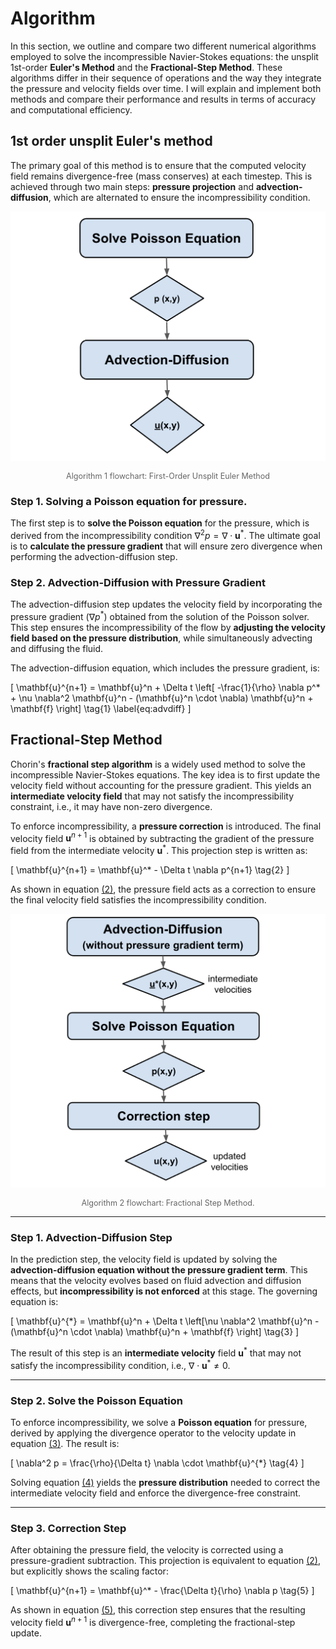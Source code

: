 # Algorithm
In this section, we outline and compare two different numerical algorithms employed to solve the incompressible Navier-Stokes equations: the unsplit 1st-order **Euler's Method** and the **Fractional-Step Method**. These algorithms differ in their sequence of operations and the way they integrate the pressure and velocity fields over time. I will explain and implement both methods and compare their performance and results in terms of accuracy and computational efficiency.

## 1st order unsplit Euler's method
The primary goal of this method is to ensure that the computed velocity field remains divergence-free (mass conserves) at each timestep. This is achieved through two main steps: **pressure projection** and **advection-diffusion**, which are alternated to ensure the incompressibility condition.

![Algorithm_1](../images/Algorithm_1.png)
<p style="text-align: center; font-size: 0.9em; color: #666;">
Algorithm 1 flowchart: First-Order Unsplit Euler Method
</p>

### Step 1. Solving a Poisson equation for pressure. 
The first step is to **solve the Poisson equation** for the pressure, which is derived from the incompressibility condition $\nabla^2 p = \nabla \cdot \mathbf{u}^*$. The ultimate goal is to **calculate the pressure gradient** that will ensure zero divergence when performing the advection-diffusion step. 

### Step 2. Advection-Diffusion with Pressure Gradient

The advection-diffusion step updates the velocity field by incorporating the pressure gradient ($\nabla p^*$) obtained from the solution of the Poisson solver. This step ensures the incompressibility of the flow by **adjusting the velocity field based on the pressure distribution**, while simultaneously advecting and diffusing the fluid.

The advection-diffusion equation, which includes the pressure gradient, is:

\[
\mathbf{u}^{n+1} = \mathbf{u}^n + \Delta t \left[ -\frac{1}{\rho} \nabla p^* + \nu \nabla^2 \mathbf{u}^n - (\mathbf{u}^n \cdot \nabla) \mathbf{u}^n + \mathbf{f} \right] \tag{1} \label{eq:advdiff}
\]

## Fractional-Step Method

Chorin's **fractional step algorithm** is a widely used method to solve the incompressible Navier-Stokes equations. The key idea is to first update the velocity field without accounting for the pressure gradient. This yields an **intermediate velocity field** that may not satisfy the incompressibility constraint, i.e., it may have non-zero divergence.

To enforce incompressibility, a **pressure correction** is introduced. The final velocity field $\mathbf{u}^{n+1}$ is obtained by subtracting the gradient of the pressure field from the intermediate velocity $\mathbf{u}^*$. This projection step is written as:

<div id="eq-projection"></div>

\[
\mathbf{u}^{n+1} = \mathbf{u}^* - \Delta t \nabla p^{n+1} \tag{2}
\]

As shown in equation [(2)](#eq-projection), the pressure field acts as a correction to ensure the final velocity field satisfies the incompressibility condition.

![Algorithm_2](../images/Algorithm_2.png)
<p style="text-align: center; font-size: 0.9em; color: #666;">
Algorithm 2 flowchart: Fractional Step Method.
</p>

---

### Step 1. Advection-Diffusion Step

In the prediction step, the velocity field is updated by solving the **advection-diffusion equation without the pressure gradient term**. This means that the velocity evolves based on fluid advection and diffusion effects, but **incompressibility is not enforced** at this stage. The governing equation is:

<div id="eq-advdiff"></div>

\[
\mathbf{u}^{*} = \mathbf{u}^n + \Delta t \left[\nu \nabla^2 \mathbf{u}^n - (\mathbf{u}^n \cdot \nabla) \mathbf{u}^n + \mathbf{f} \right] \tag{3}
\]

The result of this step is an **intermediate velocity** field $\mathbf{u}^*$ that may not satisfy the incompressibility condition, i.e., $\nabla \cdot \mathbf{u}^* \ne 0$.

---

### Step 2. Solve the Poisson Equation

To enforce incompressibility, we solve a **Poisson equation** for pressure, derived by applying the divergence operator to the velocity update in equation [(3)](#eq-advdiff). The result is:

<div id="eq-poisson"></div>

\[
\nabla^2 p = \frac{\rho}{\Delta t} \nabla \cdot \mathbf{u}^{*} \tag{4}
\]

Solving equation [(4)](#eq-poisson) yields the **pressure distribution** needed to correct the intermediate velocity field and enforce the divergence-free constraint.

---

### Step 3. Correction Step

After obtaining the pressure field, the velocity is corrected using a pressure-gradient subtraction. This projection is equivalent to equation [(2)](#eq-projection), but explicitly shows the scaling factor:

<div id="eq-correct"></div>

\[
\mathbf{u}^{n+1} = \mathbf{u}^* - \frac{\Delta t}{\rho} \nabla p \tag{5}
\]

As shown in equation [(5)](#eq-correct), this correction step ensures that the resulting velocity field $\mathbf{u}^{n+1}$ is divergence-free, completing the fractional-step update.


<!-- ![Staggered grid variables](../images/Chorin_Algorithm.png)
<p style="text-align: center; font-size: 0.9em; color: #666;">
Chorin's algorithm workflow. REDO THIS FIGURE WITH WHITE BACKGROUND.
</p> -->

